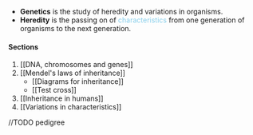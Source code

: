 - **Genetics** is the study of heredity and variations in organisms.
- **Heredity** is the passing on of <span style="color: skyblue">characteristics</span> from one generation of organisms to the next generation.

#### Sections
1. [[DNA, chromosomes and genes]]
2. [[Mendel's laws of inheritance]]
	- [[Diagrams for inheritance]]
	- [[Test cross]]
3. [[Inheritance in humans]]
4. [[Variations in characteristics]]

//TODO pedigree
